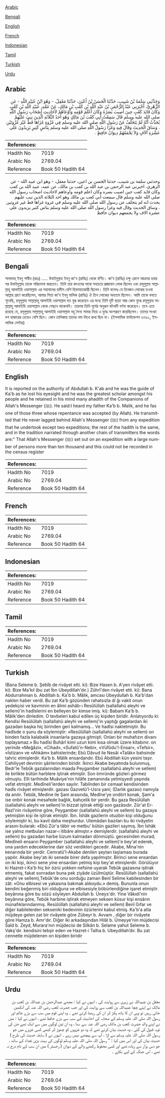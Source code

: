 [Arabic](#arabic)

[Bengali](#bengali)

[English](#english)

[French](#french)

[Indonesian](#indonesian)

[Tamil](#tamil)

[Turkish](#turkish)

[Urdu](#urdu)

## Arabic


<div dir="rtl" lang="ar" style={{fontSize:'larger',backgroundColor:'#f8f9fa',padding:20}}>
وَحَدَّثَنِي سَلَمَةُ بْنُ شَبِيبٍ، حَدَّثَنَا الْحَسَنُ بْنُ أَعْيَنَ، حَدَّثَنَا مَعْقِلٌ، - وَهُوَ ابْنُ عُبَيْدِ اللَّهِ - عَنِ الزُّهْرِيِّ، أَخْبَرَنِي عَبْدُ الرَّحْمَنِ بْنُ عَبْدِ اللَّهِ بْنِ كَعْبِ بْنِ مَالِكٍ، عَنْ عَمِّهِ، عُبَيْدِ اللَّهِ بْنِ كَعْبٍ وَكَانَ قَائِدَ كَعْبٍ حِينَ أُصِيبَ بَصَرُهُ وَكَانَ أَعْلَمَ قَوْمِهِ وَأَوْعَاهُمْ لأَحَادِيثِ أَصْحَابِ رَسُولِ اللَّهِ صلى الله عليه وسلم قَالَ سَمِعْتُ أَبِي كَعْبَ بْنَ مَالِكٍ وَهُوَ أَحَدُ الثَّلاَثَةِ الَّذِينَ تِيبَ عَلَيْهِمْ يُحَدِّثُ أَنَّهُ لَمْ يَتَخَلَّفْ عَنْ رَسُولِ اللَّهِ صلى الله عليه وسلم فِي غَزْوَةٍ غَزَاهَا قَطُّ غَيْرَ غَزْوَتَيْنِ ‏.‏ وَسَاقَ الْحَدِيثَ وَقَالَ فِيهِ وَغَزَا رَسُولُ اللَّهِ صلى الله عليه وسلم بِنَاسٍ كَثِيرٍ يَزِيدُونَ عَلَى عَشْرَةِ آلاَفٍ وَلاَ يَجْمَعُهُمْ دِيوَانُ حَافِظٍ ‏.‏
</div>
<div style={{backgroundColor:'#f8f9fa',padding:20, marginBottom: 10}}><table> <thead> <tr> <th>References:</th> <th></th> </tr> </thead> <tbody><tr><td>Hadith No</td><td>7019</td></tr><tr><td>Arabic No</td><td>2769.04</td></tr><tr><td>Reference</td><td>Book 50 Hadith 64</td></tr></tbody></table></div>


<div dir="rtl" lang="ar" style={{fontSize:'larger',backgroundColor:'#f8f9fa',padding:20}}>
وحدثني سلمة بن شبيب، حدثنا الحسن بن اعين، حدثنا معقل، - وهو ابن عبيد الله - عن الزهري، اخبرني عبد الرحمن بن عبد الله بن كعب بن مالك، عن عمه، عبيد الله بن كعب وكان قايد كعب حين اصيب بصره وكان اعلم قومه واوعاهم لاحاديث اصحاب رسول الله صلى الله عليه وسلم قال سمعت ابي كعب بن مالك وهو احد الثلاثة الذين تيب عليهم يحدث انه لم يتخلف عن رسول الله صلى الله عليه وسلم في غزوة غزاها قط غير غزوتين . وساق الحديث وقال فيه وغزا رسول الله صلى الله عليه وسلم بناس كثير يزيدون على عشرة الاف ولا يجمعهم ديوان حافظ
</div>
<div style={{backgroundColor:'#f8f9fa',padding:20, marginBottom: 10}}><table> <thead> <tr> <th>References:</th> <th></th> </tr> </thead> <tbody><tr><td>Hadith No</td><td>7019</td></tr><tr><td>Arabic No</td><td>2769.04</td></tr><tr><td>Reference</td><td>Book 50 Hadith 64</td></tr></tbody></table></div>

## Bengali


<div dir="ltr" lang="bn" style={{fontSize:'larger',backgroundColor:'#f8f9fa',padding:20}}>
সালামাহ্ ইবনু শাবীব (রহঃ) ..... উবাইদুল্লাহ ইবনু কা'ব (রাযিঃ) থেকে বর্ণিত। কা’ব (রাযিঃ) চক্ষু রোগে আক্রান্ত হবার পর উবাইদুল্লাহ তাকে পরিচালনা করতেন। তিনি তার কাওমের মাঝে সবচেয়ে প্রজ্ঞাবান লোক ছিলেন এবং রসূলুল্লাহ সাল্লাল্লাহু আলাইহি ওয়াসাল্লাম এর সহাবাদের হাদীস বেশি হিফাযাতকারী ছিলেন। তিনি বলেনঃ যে তিনজন লোকের তওবা আল্লাহ গ্রহণ করেছিলেন, আমার পিতা কা'ব ইবনু মালিক (রাযিঃ) ঐ তিন লোকের অন্যতম ছিলেন। আমি তাকে বলতে শুনেছি, রসূলুল্লাহ সাল্লাল্লাহু আলাইহি ওয়াসাল্লাম যত যুদ্ধ করেছেন এর মধ্যে তিনি দুটি ছাড়া আর কোন যুদ্ধে রসূলুল্লাহ সাল্লাল্লাহু আলাইহি ওয়াসাল্লাম থেকে পেছনে থাকেননি। তারপর তিনি পূর্বের অনুরূপ ঘটনাটি বর্ণনা করেছেন। তবে এতে রয়েছে যে, রসূলুল্লাহ সাল্লাল্লাহু আলাইহি ওয়াসাল্লাম বহু সৈন্য সামন্ত নিয়ে এ যুদ্ধে অংশগ্রহণ করেছিলেন। তাদের সংখ্যা দশ হাজারের চেয়েও বেশি ছিল। কোন তালিকায় তাদের নাম লিখে রাখা ছিল না। (ইসলামিক ফাউন্ডেশন ৬৭৬২, ইসলামিক সেন্টার)
</div>
<div style={{backgroundColor:'#f8f9fa',padding:20, marginBottom: 10}}><table> <thead> <tr> <th>References:</th> <th></th> </tr> </thead> <tbody><tr><td>Hadith No</td><td>7019</td></tr><tr><td>Arabic No</td><td>2769.04</td></tr><tr><td>Reference</td><td>Book 50 Hadith 64</td></tr></tbody></table></div>

## English


<div dir="ltr" lang="en" style={{fontSize:'larger',backgroundColor:'#f8f9fa',padding:20}}>
It is reported on the authority of Abdullah b. K'ab and he was the guide of Ka'b as he lost his eyesight and he was the greatest scholar amongst his people and he retained in his mind many ahadith of the Companions of Allah's Messenger (ﷺ). He said:I heard my father Ka'b b. Malik, and he fas one of those three whose repentance was accepted (by Allah). He transmitted that He never lagged behind Allah's Messenger (ﷺ) from any expedition that he undertook except two expeditions; the rest of the hadith is the same, and in the tradition narrated through another chain of transmitters the words are:" That Allah's Messenger (ﷺ) set out on an expedition with a large number of persons more than ten thousand and this could not be recorded in the census register
</div>
<div style={{backgroundColor:'#f8f9fa',padding:20, marginBottom: 10}}><table> <thead> <tr> <th>References:</th> <th></th> </tr> </thead> <tbody><tr><td>Hadith No</td><td>7019</td></tr><tr><td>Arabic No</td><td>2769.04</td></tr><tr><td>Reference</td><td>Book 50 Hadith 64</td></tr></tbody></table></div>

## French


<div dir="ltr" lang="fr" style={{fontSize:'larger',backgroundColor:'#f8f9fa',padding:20}}>

</div>
<div style={{backgroundColor:'#f8f9fa',padding:20, marginBottom: 10}}><table> <thead> <tr> <th>References:</th> <th></th> </tr> </thead> <tbody><tr><td>Hadith No</td><td>7019</td></tr><tr><td>Arabic No</td><td>2769.04</td></tr><tr><td>Reference</td><td>Book 50 Hadith 64</td></tr></tbody></table></div>

## Indonesian


<div dir="ltr" lang="id" style={{fontSize:'larger',backgroundColor:'#f8f9fa',padding:20}}>

</div>
<div style={{backgroundColor:'#f8f9fa',padding:20, marginBottom: 10}}><table> <thead> <tr> <th>References:</th> <th></th> </tr> </thead> <tbody><tr><td>Hadith No</td><td>7019</td></tr><tr><td>Arabic No</td><td>2769.04</td></tr><tr><td>Reference</td><td>Book 50 Hadith 64</td></tr></tbody></table></div>

## Tamil


<div dir="ltr" lang="ta" style={{fontSize:'larger',backgroundColor:'#f8f9fa',padding:20}}>

</div>
<div style={{backgroundColor:'#f8f9fa',padding:20, marginBottom: 10}}><table> <thead> <tr> <th>References:</th> <th></th> </tr> </thead> <tbody><tr><td>Hadith No</td><td>7019</td></tr><tr><td>Arabic No</td><td>2769.04</td></tr><tr><td>Reference</td><td>Book 50 Hadith 64</td></tr></tbody></table></div>

## Turkish


<div dir="ltr" lang="tr" style={{fontSize:'larger',backgroundColor:'#f8f9fa',padding:20}}>
(Bana Seleme b. Şebîb de rivâyet etti. ki): Bize Hasen b. A'yen rivâyet etti. ki): Bize Ma'kıl (bu zat İbn Ubeydillah'dır.) Zührî'den rivâyet etti. ki): Bana Abdurrahman b. Abdillah b. Ka'b b. Mâlik, amcası Ubeydullah b. Ka'b'dan naklen haber verdi. Bu zat Ka'b gözünden rahatsızla di ğı vakit onun yedekçisi ve kavminin en âlimi ashâb-ı Resûlüllah (sallallahü aleyhi ve sellem)’in hadîslerini en belleyen bir kimse imiş. ki): Babam Ka'b b. Mâlik'den dinledim. O tevbeleri kabul edilen üç kişiden biridir. Anlatıyordu ki: Kendisi Resûlüllah (sallallahü aleyhi ve sellem)'in yaptığı gagalardan iki gazadan başka hiç birinden geri kalmamış... Ve hadîsi nakletmiştir. Bu hadîsde o şunu da söylemiştir: «Resûlüllah (sallallahü aleyhi ve sellem) on binden fazla kalabalık insanlarla gazaya gitmişti. Onları bir muhafızın divanı toplayamaz.» Bu hadîsi Buhârî kimi uzun kimi kısa olmak üzere kitabınır. on yerinde «Meğâzi», «Cihad», «Sufatû'n-Nebi», «Vüfûdu'l-Ensar», «Tefsir», «İstizan» ve «Ahkâm» bahislerinde; Ebû Dâvud ile Nesâi «Talâk» bahsinde tahric etmişlerdir. Ka'b b. Mâlik ensardandır. Ebû Abdillah kün yesini taşır. Cahiliyyet devrinin şâirlerinden biridir. İkinci Akabe beyatında bulunmuş, Bedr'le Tebûk gazalarından maada Peygamber (sallallahü aleyhi ve sellem) ile birlikte bütün harblere iştirak etmiştir. Son ömründe gözleri görmez olmuştu. Elli tarihinde Muâviye'nin hilâfe zamanında yetmişyedi yaşında vefat etmiştir. Medîneli'lerden sayılır. Tabiînden bir cemaat kendisinden hadîs rivâyet etmişlerdir. gazası Gazvetü’l-Usra yani; (Darlık gazası) namıyla da anılır. Tebûk, Medine ile Şam arasında, Medîne'ye ondört konak, Şam'a ise onbir konak mesafede bağlık, bahçelik bir yerdir. Bu gaza Resûlüllah (sallallahü aleyhi ve sellem)'in bizzat iştirak ettiği son gazâsıdır. Zûr'at Er-Razî'nin rivâyetine göre, Peygamber (sallallahü aleyhi ve sellem) bu gazaya yetmişbin kişi ile iştirak etmiştir. İbn. İshâk gazilerin otuzbin kişi olduğunu söylemiştir ki, bu kavil daha meşhurdur. Ulemâdan bazıları bu iki rivâyetin arasını bularak: «Ebû Zür'a tâbir ve metbu' bütün gazileri saymış. İbn İshâk ise yalnız metbuları nazar-ı itibâre almıştır.» demişlerdir. (sallallahü aleyhi ve sellem) bu gazadan harbe lüzum kalmadan dönmüştü. gecesinden murad; Medîneli ensarın Peygamber (sallallahü aleyhi ve sellem)'e bey'at ederek, ona yardım edeceklerine dair söz verdikleri gecedir. Akabe, Mina'nin kenarında bir yerdir. Cemratû’l-Akabe denilen şeytan taşlaması burada yapılır. Akabe bey'atı iki senede birer defa yapılmıştır. Birinci sene ensardan on iki kişi, ikinci sene yine ensardan yetmiş kişi bey'at etmişlerdir. Görülüyor ki Hazret-i Ka'b hiç bir özrü yokken nefsine uyarak Tebûk gazasına iştirak etmemiş, fakat sonradan buna pek ziyâde üzülmüştür. Resûlüllah (sallallahü aleyhi ve sellem),Tebûk'de onu sorduğu zaman Benî Selime kabilesinden bir zât: «Onu elbisesi ve yakasına bakmak alıkoydu.» demiş. Bununla onun kendini beğenmiş biri olduğuna ve elbisesiyle böbürlendiğine işaret etmiştir. beyânına göre bu sözü söyleyen Abdullah b. Üneys'dir. Yine Vâkıdi'nin beyânına göre, Tebûk harbine iştirak etmeyen seksen küsur kişi ensârın münafıklarındanmış. Resûlüllah (sallallahü aleyhi ve sellem) Benî Gıfar ve diğer kabilelerden sekseniki bedevinin özürlerini kabul etmiş. Ka'b'a atla müjdeye gelen zat bir rivâyete göre Zübeyr b. Avvam , diğer bir rivâyete göre Hamza b. Amr'dır. Diğer iki arkadaşından Hilâl b. Ümeyye'nin müjdecisi Saîd b. Zeyd, Murara'nın müjdecisi de Silkân b. Selame yahut Seleme b. Vakş'dır. kendisini tebşir eden ve Hazret-i Talha b. Ubeydillah’dır. Bu zat cennetle müjdelenen on kişiden biridir
</div>
<div style={{backgroundColor:'#f8f9fa',padding:20, marginBottom: 10}}><table> <thead> <tr> <th>References:</th> <th></th> </tr> </thead> <tbody><tr><td>Hadith No</td><td>7019</td></tr><tr><td>Arabic No</td><td>2769.04</td></tr><tr><td>Reference</td><td>Book 50 Hadith 64</td></tr></tbody></table></div>

## Urdu


<div dir="rtl" lang="ur" style={{fontSize:'larger',backgroundColor:'#f8f9fa',padding:20}}>
معقل بن عبیداللہ نے زہری سے روایت کی ، انہوں نے کہا : مجھے عبدالرحمٰن بن عبداللہ بن کعب بن مالک نے اپنے چچا عبیداللہ بن کعب سے روایت کی اور جب حضرت کعب رضی اللہ عنہ کی آنکھیں جاتی رہیں تو وہی ان کا ہاتھ پکڑ کر ان کی رہنما کرتے تھے ۔ وہ اپنی قوم میں سب سے بڑے عالم اور رسول اللہ صلی اللہ علیہ وسلم کے صحابہ کی احادیث کے سب سے بڑے حافظ تھے ، انہوں نے کہا : میں نے اپنے والد حضرت کعب بن مالک رضی اللہ عنہ سے سنا ، وہ ان تین لوگوں میں سے ایک تھے جن کی توبہ قبول کی گئی ، وہ حدیث بیان کرتے تھے کہ وہ دو غزووں کو چھوڑ کر کبھی کسی غزوے میں جو رسول اللہ صلی اللہ علیہ وسلم سے لڑا ، آپ سے پیچھے نہیں رہے ۔ انہوں نے ( سابقہ حدیث کی طرح ) حدیث بیان کی اور اس میں کہا : " رسول اللہ صلی اللہ علیہ وسلم لوگوں کی بہت بڑی تعداد کے ساتھ ، جو دس ہزار سے زیادہ تھے اور کسی محفوظ رکھنے والے کے دیوان ( رجسٹر ) میں ان سب کے نام درج نہ تھے ، اس جنگ کے لیے نکلے ۔
</div>
<div style={{backgroundColor:'#f8f9fa',padding:20, marginBottom: 10}}><table> <thead> <tr> <th>References:</th> <th></th> </tr> </thead> <tbody><tr><td>Hadith No</td><td>7019</td></tr><tr><td>Arabic No</td><td>2769.04</td></tr><tr><td>Reference</td><td>Book 50 Hadith 64</td></tr></tbody></table></div>